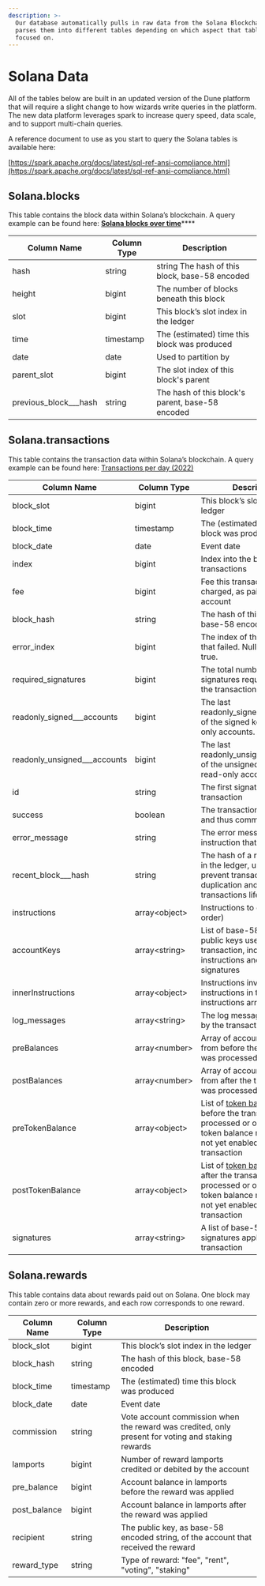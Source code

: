 ```yaml
---
description: >-
  Our database automatically pulls in raw data from the Solana Blockchain and
  parses them into different tables depending on which aspect that table is
  focused on.
---
```


# Solana Data

All of the tables below are built in an updated version of the Dune platform that will require a slight change to how wizards write queries in the platform. The new data platform leverages spark to increase query speed, data scale, and to support multi-chain queries. &#x20;

A reference document to use as you start to query the Solana tables is available here:&#x20;

[https://spark.apache.org/docs/latest/sql-ref-ansi-compliance.html](https://spark.apache.org/docs/latest/sql-ref-ansi-compliance.html)

## Solana.blocks

This table contains the block data within Solana’s blockchain. A query example can be found here: [**Solana blocks over time**](https://dune.xyz/queries/389979)****

| Column Name             | Column Type | Description                                      |
| ----------------------- | ----------- | ------------------------------------------------ |
| hash                    | string      | string The hash of this block, base-58 encoded   |
| height                  | bigint      | The number of blocks beneath this block          |
| slot                    | bigint      | This block’s slot index in the ledger            |
| time                    | timestamp   | The (estimated) time this block was produced     |
| date                    | date        | Used to partition by                             |
| parent\_slot            | bigint      | The slot index of this block's parent            |
| previous\_block_\__hash | string      | The hash of this block's parent, base-58 encoded |

## Solana.transactions

This table contains the transaction data within Solana’s blockchain. A query example can be found here: [Transactions per day (2022)](https://dune.xyz/queries/390045)

| Column Name                    | Column Type    | Description                                                                                                                                                                                                                           |
| ------------------------------ | -------------- | ------------------------------------------------------------------------------------------------------------------------------------------------------------------------------------------------------------------------------------- |
| block\_slot                    | bigint         | This block’s slot index in the ledger                                                                                                                                                                                                 |
| block\_time                    | timestamp      | The (estimated) time this block was produced                                                                                                                                                                                          |
| block\_date                    | date           | Event date                                                                                                                                                                                                                            |
| index                          | bigint         | Index into the block’s transactions                                                                                                                                                                                                   |
| fee                            | bigint         | Fee this transaction was charged, as paid by first account                                                                                                                                                                            |
| block\_hash                    | string         | The hash of this block, base-58 encoded                                                                                                                                                                                               |
| error\_index                   | bigint         | The index of the instruction that failed. Null if success is true.                                                                                                                                                                    |
| required\_signatures           | bigint         | The total number of signatures required to make the transaction valid.                                                                                                                                                                |
| readonly\_signed_\__accounts   | bigint         | The last readonly\_signed\_accounts of the signed keys are read-only accounts.                                                                                                                                                        |
| readonly\_unsigned_\__accounts | bigint         | The last readonly\_unsigned\_accounts of the unsigned keys are read-only accounts.                                                                                                                                                    |
| id                             | string         | The first signature in the transaction                                                                                                                                                                                                |
| success                        | boolean        | The transaction was valid and thus committed.                                                                                                                                                                                         |
| error\_message                 | string         | The error message of the instruction that failed                                                                                                                                                                                      |
| recent\_block_\__hash          | string         | The hash of a recent block in the ledger, used to prevent transaction duplication and to give transactions lifetimes                                                                                                                  |
| instructions                   | array\<object> | Instructions to execute (in order)                                                                                                                                                                                                    |
| accountKeys                    | array\<string> | List of base-58 encoded public keys used by the transaction, including by the instructions and for signatures                                                                                                                         |
| innerInstructions              | array\<object> | Instructions invoked by the instructions in the instructions array                                                                                                                                                                    |
| log\_messages                  | array\<string> | The log messages emitted by the transaction                                                                                                                                                                                           |
| preBalances                    | array\<number> | Array of account balances from before the transaction was processed                                                                                                                                                                   |
| postBalances                   | array\<number> | Array of account balances from after the transaction was processed                                                                                                                                                                    |
| preTokenBalance                | array\<object> | List of [token balances](https://docs.solana.com/developing/clients/jsonrpc-api#token-balances-structure) from before the transaction was processed or omitted if token balance recording was not yet enabled during this transaction |
| postTokenBalance               | array\<object> | List of [token balances](https://docs.solana.com/developing/clients/jsonrpc-api#token-balances-structure) from after the transaction was processed or omitted if token balance recording was not yet enabled during this transaction  |
| signatures                     | array\<string> | A list of base-58 encoded signatures applied to the transaction                                                                                                                                                                       |

## Solana.rewards

This table contains data about rewards paid out on Solana. One block may contain zero or more rewards, and each row corresponds to one reward.

| Column Name   | Column Type | Description                                                                                       |
| ------------- | ----------- | ------------------------------------------------------------------------------------------------- |
| block\_slot   | bigint      | This block’s slot index in the ledger                                                             |
| block\_hash   | string      | The hash of this block, base-58 encoded                                                           |
| block\_time   | timestamp   | The (estimated) time this block was produced                                                      |
| block\_date   | date        | Event date                                                                                        |
| commission    | string      | Vote account commission when the reward was credited, only present for voting and staking rewards |
| lamports      | bigint      | Number of reward lamports credited or debited by the account                                      |
| pre\_balance  | bigint      | Account balance in lamports before the reward was applied                                         |
| post\_balance | bigint      | Account balance in lamports after the reward was applied                                          |
| recipient     | string      | The public key, as base-58 encoded string, of the account that received the reward                |
| reward\_type  | string      | Type of reward: "fee", "rent", "voting", "staking"                                                |


